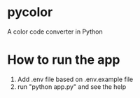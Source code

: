 # pycolor
A color code converter in Python

# How to run the app
1. Add .env file based on .env.example file
2. run "python app.py" and see the help
